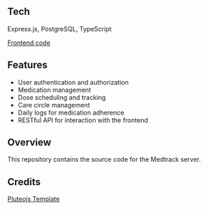 ## Tech

Express.js, PostgreSQL, TypeScript

[Frontend code](https://github.com/AyshaHakeem/MedTrack)

## Features

- User authentication and authorization
- Medication management
- Dose scheduling and tracking
- Care circle management
- Daily logs for medication adherence
- RESTful API for interaction with the frontend

## Overview

This repository contains the source code for the Medtrack server.

## Credits

[Pluteojs Template](https://github.com/PluteoJS/pluteojs-template)
